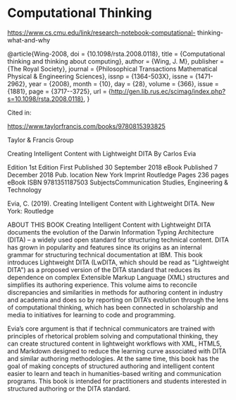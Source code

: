 # Computational Thinking

https://www.cs.cmu.edu/link/research-notebook-computational-
thinking-what-and-why

@article{Wing-2008,
doi	= {10.1098/rsta.2008.0118},
title	= {Computational thinking and thinking about computing},
author	= {Wing, J. M},
publisher	= {The Royal Society},
journal	= {Philosophical Transactions Mathematical Physical & Engineering Sciences},
issnp	= {1364-503X},
issne	= {1471-2962},
year	= {2008},
month	= {10},
day	= {28},
volume	= {366},
issue	= {1881},
page	= {3717--3725},
url =       {http://gen.lib.rus.ec/scimag/index.php?s=10.1098/rsta.2008.0118},
}

Cited in:

https://www.taylorfrancis.com/books/9780815393825

Taylor & Francis Group

Creating Intelligent Content with Lightweight DITA
By Carlos Evia

Edition 1st Edition
First Published 30 September 2018
eBook Published 7 December 2018
Pub. location New York
Imprint Routledge
Pages 236 pages
eBook ISBN 9781351187503
SubjectsCommunication Studies, Engineering & Technology

Evia, C. (2019). Creating Intelligent Content with Lightweight DITA. New York: Routledge

ABOUT THIS BOOK
Creating Intelligent Content with Lightweight DITA documents the evolution of the Darwin Information Typing Architecture (DITA) – a widely used open standard for structuring technical content. DITA has grown in popularity and features since its origins as an internal grammar for structuring technical documentation at IBM. This book introduces Lightweight DITA (LwDITA, which should be read as "Lightweight DITA") as a proposed version of the DITA standard that reduces its dependence on complex Extensible Markup Language (XML) structures and simplifies its authoring experience. This volume aims to reconcile discrepancies and similarities in methods for authoring content in industry and academia and does so by reporting on DITA’s evolution through the lens of computational thinking, which has been connected in scholarship and media to initiatives for learning to code and programming.

Evia’s core argument is that if technical communicators are trained with principles of rhetorical problem solving and computational thinking, they can create structured content in lightweight workflows with XML, HTML5, and Markdown designed to reduce the learning curve associated with DITA and similar authoring methodologies. At the same time, this book has the goal of making concepts of structured authoring and intelligent content easier to learn and teach in humanities-based writing and communication programs. This book is intended for practitioners and students interested in structured authoring or the DITA standard.
